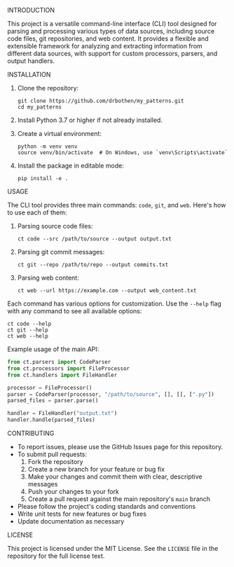 INTRODUCTION

This project is a versatile command-line interface (CLI) tool designed for parsing and processing various types of data sources, including source code files, git repositories, and web content. It provides a flexible and extensible framework for analyzing and extracting information from different data sources, with support for custom processors, parsers, and output handlers.

INSTALLATION

1. Clone the repository:
   ```
   git clone https://github.com/drbothen/my_patterns.git
   cd my_patterns
   ```

2. Install Python 3.7 or higher if not already installed.

3. Create a virtual environment:
   ```
   python -m venv venv
   source venv/bin/activate  # On Windows, use `venv\Scripts\activate`
   ```

4. Install the package in editable mode:
   ```
   pip install -e .
   ```

USAGE

The CLI tool provides three main commands: `code`, `git`, and `web`. Here's how to use each of them:

1. Parsing source code files:
   ```
   ct code --src /path/to/source --output output.txt
   ```

2. Parsing git commit messages:
   ```
   ct git --repo /path/to/repo --output commits.txt
   ```

3. Parsing web content:
   ```
   ct web --url https://example.com --output web_content.txt
   ```

Each command has various options for customization. Use the `--help` flag with any command to see all available options:

```
ct code --help
ct git --help
ct web --help
```

Example usage of the main API:

```python
from ct.parsers import CodeParser
from ct.processors import FileProcessor
from ct.handlers import FileHandler

processor = FileProcessor()
parser = CodeParser(processor, "/path/to/source", [], [], [".py"])
parsed_files = parser.parse()

handler = FileHandler("output.txt")
handler.handle(parsed_files)
```

CONTRIBUTING

- To report issues, please use the GitHub Issues page for this repository.
- To submit pull requests:
    1. Fork the repository
    2. Create a new branch for your feature or bug fix
    3. Make your changes and commit them with clear, descriptive messages
    4. Push your changes to your fork
    5. Create a pull request against the main repository's `main` branch
- Please follow the project's coding standards and conventions
- Write unit tests for new features or bug fixes
- Update documentation as necessary

LICENSE

This project is licensed under the MIT License. See the `LICENSE` file in the repository for the full license text.